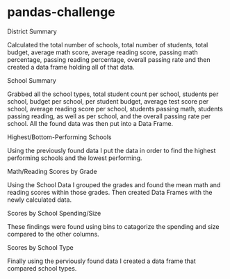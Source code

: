 # pandas-challenge

District Summary

Calculated the total number of schools, total number of students, total budget, average math score, 
average reading score, passing math percentage, passing reading percentage, overall passing rate and 
then created a data frame holding all of that data. 

School Summary

Grabbed all the school types, total student count per school, students per school, budget per school, per student budget, 
average test score per school, average reading score per school, students passing math, students passing reading, as well as per school,
and the overall passing rate per school. All the found data was then put into a Data Frame.

Highest/Bottom-Performing Schools

Using the previously found data I put the data in order to find the highest performing schools and the lowest performing. 

Math/Reading Scores by Grade

Using the School Data I grouped the grades and found the mean math and reading scores within those grades.
Then created Data Frames with the newly calculated data. 

Scores by School Spending/Size

These findings were found using bins to catagorize the spending and size compared to the other columns.

Scores by School Type 

Finally using the perviously found data I created a data frame that compared school types. 

